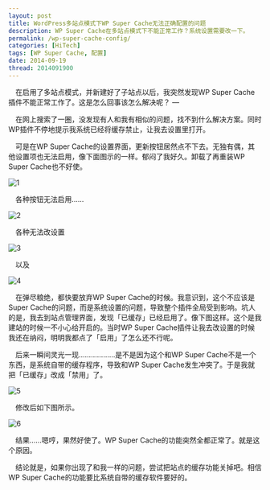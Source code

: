 ```yaml
---
layout: post
title: WordPress多站点模式下WP Super Cache无法正确配置的问题
description: WP Super Cache在多站点模式下不能正常工作？系统设置需要改一下。
permalink: /wp-super-cache-config/
categories: [HiTech]
tags: [WP Super Cache, 配置]
date: 2014-09-19
thread: 2014091900
--- 
```


　在启用了多站点模式，并新建好了子站点以后，我突然发现WP Super Cache插件不能正常工作了。这是怎么回事该怎么解决呢？
—

　在网上搜索了一圈，没发现有人和我有相似的问题，找不到什么解决方案。同时WP插件不停地提示我系统已经将缓存禁止，让我去设置里打开。


　可是在WP Super Cache的设置界面，更新按钮居然点不下去。无独有偶，其他设置项也无法启用，像下面图示的一样。郁闷了我好久。卸载了再重装WP Super Cache也不好使。

![1]({{site.img-hosting}}/Pic4Post/wp-super-cache-config/wpsupercache-1.jpg)

　各种按钮无法启用……

![2]({{site.img-hosting}}/Pic4Post/wp-super-cache-config/wpsupercache-2.jpg)

　各种无法改设置

![3]({{site.img-hosting}}/Pic4Post/wp-super-cache-config/wpsupercache-3.jpg)

 　以及

![4]({{site.img-hosting}}/Pic4Post/wp-super-cache-config/wpsupercache-4.jpg)


　在弹尽粮绝，都快要放弃WP Super Cache的时候。我意识到，这个不应该是Super Cache的问题，而是系统设置的问题，导致整个插件全局受到影响。坑人的是，我去到站点管理界面，发现「已缓存」已经启用了。像下图这样。这个是我建站的时候一不小心给开启的。当时WP Super Cache插件让我去改设置的时候我还在纳闷，明明我都点了「启用」了怎么还不行呢。

　后来一瞬间灵光一现………………是不是因为这个和WP Super Cache不是一个东西，是系统自带的缓存程序，导致和WP Super Cache发生冲突了。于是我就把「已缓存」改成「禁用」了。

![5]({{site.img-hosting}}/Pic4Post/wp-super-cache-config/wpsupercache-5.jpg)


　修改后如下图所示。

![6]({{site.img-hosting}}/Pic4Post/wp-super-cache-config/wpsupercache-6.jpg)

　结果……嗯哼，果然好使了。WP Super Cache的功能突然全都正常了。就是这个原因。

　结论就是，如果你出现了和我一样的问题，尝试把站点的缓存功能关掉吧。相信WP Super Cache的功能要比系统自带的缓存软件要好的。